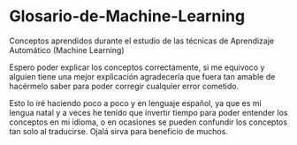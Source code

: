 # Glosario-de-Machine-Learning
Conceptos aprendidos durante el estudio de las técnicas de Aprendizaje Automático (Machine Learning)

Espero poder explicar los conceptos correctamente, si me equivoco y alguien tiene una mejor explicación agradecería que fuera tan amable de hacérmelo saber para poder corregir cualquier error cometido.

Esto lo iré haciendo poco a poco y en lenguaje español, ya que es mi lengua natal y a veces he tenido que invertir tiempo para poder entender los conceptos en mi idioma, o en ocasiones se pueden confundir los conceptos tan solo al traducirse. Ojalá sirva para beneficio de muchos.


